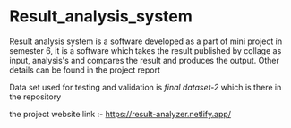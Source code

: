 # Result_analysis_system
Result analysis system is a software developed as a part of mini project in semester 6, it is a software which takes the result published by collage as input, analysis's and compares the result and produces the output. Other details can be found in the project report

Data set used for testing and validation is *final dataset-2* which is there in the repository

the project website link :-
https://result-analyzer.netlify.app/

